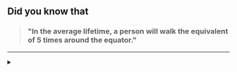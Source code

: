 ## Did you know that

<h3>
  <blockquote>
<!--START_SECTION:debris-->                                                                                                                    
"In the average lifetime, a person will walk the equivalent of 5 times around the equator."
<!--END_SECTION:debris-->
  </blockquote>
</h3>

-----

<details>
  <summary></summary>

<img src="https://github-readme-stats.vercel.app/api?show_icons=true&hide=issues&username=ekickx"> <img src="https://github-readme-stats.vercel.app/api/top-langs/?layout=compact&username=ekickx">

</details>
